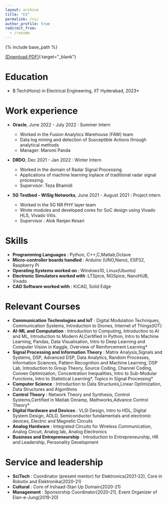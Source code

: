 ```yaml
---
layout: archive
title: "CV"
permalink: /cv/
author_profile: true
redirect_from:
  - /resume
---
```


{% include base_path %}
<!-- ![Alt text](https://assets.digitalocean.com/articles/alligator/boo.svg "a title") -->
[(Download PDF)](https://Chaitanya-Varun.github.io/files/Present_CV.pdf){:target="_blank"}

Education
======
* B.Tech(Hons) in Electrical Engineering, IIT Hyderabad, 2023*

Work experience
======
* **Oracle**, June 2022 - July 2022 : Summer Intern
  * Worked in the Fusion Analytics Warehouse (FAW) team
  * Data log mining and detection of Susceptible Actions through analytical methods
  * Manager: Maromi Panda


* **DRDO**, Dec 2021 - Jan 2022 : Winter Intern
  * Worked in the domain of Radar Signal Processing
  * Applications of machine learning inplace of traditional radar signal processing.
  * Supervisor: Teza Bhamidi


* **5G Testbed - WiSig Networks**, June 2021 - August 2021 : Project intern
  * Worked in the  5G NR PHY layer team
  * Wrote modules and developed cores for SoC design using Vivado HLS, Vivado Vitis.
  * Supervisor : Alok Ranjan Kesari
  
Skills
======
* **Programming Languages** : Python, C++,C,Matlab,Octave
* **Micro-controller boards handled** : Arduino (UNO,Nano), ESP32, Raspberry Pi
* **Operating Systems worked on** : Windows10, Linux(Ubuntu)
* **Electronic Simulators worked with** :LTSpice, NGSpice, NanoHUB, Vivado
* **CAD Software worked with** : KiCAD, Solid Edge


Relevant Courses
======
* **Communication Technologies and IoT** : Digital Modulation Techniques, Communication Systems, Introduction to Drones, Internet of Things(IOT)
* **AI-ML and Computation** : Introduction to Computing, Introduction to AI and ML, Introduction to Modern AI,Certified in Python, Intro to Machine Learning, Pandas, Data Visualisation, Intro to Deep Learning and Computer Vision in Kaggle, Overview of Reinforcement Learning*
* **Signal Processing and Information Theory** : Matrix Analysis,Signals and Systems, DSP, Advanced DSP, Data Analytics, Random Processes, Information Sciences, Pattern Recognition and Machine Learning, DSP Lab, Introduction to Group Theory, Source Coding, Channel Coding, Convex Optimization, Concentration Inequalities, Intro to Sub-Modular Functions, Intro to Statistical Learning*, Topics in Signal Processing*
* **Computer Science** : Introduction to Data Structures,Linear Optimization, Data Structures and Algorithms
* **Control Theory** : Network Theory and Synthesis, Control Systems,Certified in Matlab Onramp, Mathworks,Advance Control Theory*
* **Digital Hardware and Devices** : VLSI Design, Intro to HDL, Digital System Design, ADLD, Semiconductor fundamentals and electronic devices, Electric and Magnetic Circuits
* **Analog Hardware** : Integrated Circuits for Wireless Communication, Analog Circuit, Analog lab, Analog Electronics
* **Business and Entrepreneurship** : Introduction to Entrepreneurship, HR and Leadership, Personality Development


  

Service and leadership
======
* **SciTech** : Coordinator (present mentor) for Elektronica(2021-22), Core in Robotix and Elektronika(2020-21)
* **Cultural** : Core of Irshaad-Stan Up Domain(2020-21)
* **Management** : Sponsorship Coordinator(2020-21), Event Organizer of Elan-e-Jung(2019-20)


